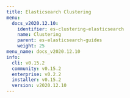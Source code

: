 ```yaml
---
title: Elasticsearch Clustering
menu:
  docs_v2020.12.10:
    identifier: es-clustering-elasticsearch
    name: Clustering
    parent: es-elasticsearch-guides
    weight: 25
menu_name: docs_v2020.12.10
info:
  cli: v0.15.2
  community: v0.15.2
  enterprise: v0.2.2
  installer: v0.15.2
  version: v2020.12.10
---
```


